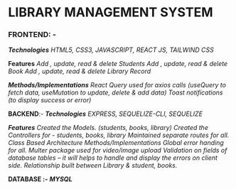 # LIBRARY MANAGEMENT SYSTEM

### FRONTEND: -
***Technologies***
*HTML5, CSS3, JAVASCRIPT, REACT JS, TAILWIND CSS*

**Features**
*Add , update, read & delete Students
Add , update, read & delete Book
Add , update, read & delete Library Record*

***Methods/Implementations***
*React Query used for axios calls (useQuery to fetch data, useMutation to update, delete  & add data)
Toast notifications (to display success or error)*

**BACKEND**:-
***Technologies***
*EXPRESS, SEQUELIZE-CLI, SEQUELIZE*

***Features***
*Created the Models. (students, books, library)
Created the Controllers for - students, books, library
Maintained separate routes for all.
Class Based Architecture
Methods/Implementations
Global error handing for all.
Multer package used for video/image upload
Validation on fields of database tables – it will helps to handle and display the errors on client side.
Relationship built between Library & student, books.*

**DATABASE :-**
***MYSQL***




